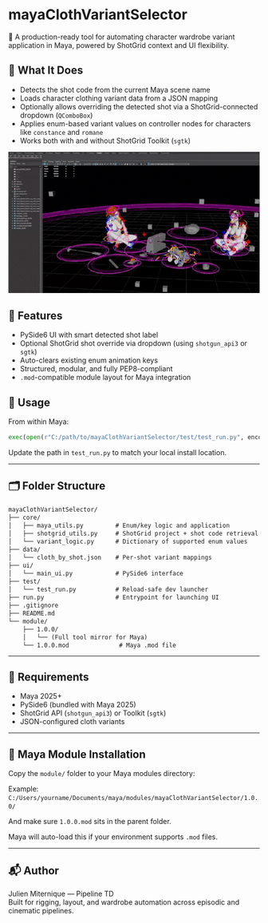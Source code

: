 # mayaClothVariantSelector

🎯 A production-ready tool for automating character wardrobe variant application in Maya, powered by ShotGrid context and UI flexibility.

## 🔧 What It Does

- Detects the shot code from the current Maya scene name
- Loads character clothing variant data from a JSON mapping
- Optionally allows overriding the detected shot via a ShotGrid-connected dropdown (`QComboBox`)
- Applies enum-based variant values on controller nodes for characters like `constance` and `romane`
- Works both with and without ShotGrid Toolkit (`sgtk`)

![Tool Preview](utils/preview/demo_setVariant.gif)

## 🧰 Features

- PySide6 UI with smart detected shot label
- Optional ShotGrid shot override via dropdown (using `shotgun_api3` or `sgtk`)
- Auto-clears existing enum animation keys
- Structured, modular, and fully PEP8-compliant
- `.mod`-compatible module layout for Maya integration

## 🧪 Usage

From within Maya:

```python
exec(open(r"C:/path/to/mayaClothVariantSelector/test/test_run.py", encoding="utf-8").read())
```

Update the path in `test_run.py` to match your local install location.

---

## 🗂 Folder Structure

```
mayaClothVariantSelector/
├── core/
│   ├── maya_utils.py         # Enum/key logic and application
│   ├── shotgrid_utils.py     # ShotGrid project + shot code retrieval
│   └── variant_logic.py      # Dictionary of supported enum values
├── data/
│   └── cloth_by_shot.json    # Per-shot variant mappings
├── ui/
│   └── main_ui.py            # PySide6 interface
├── test/
│   └── test_run.py           # Reload-safe dev launcher
├── run.py                    # Entrypoint for launching UI
├── .gitignore
├── README.md
└── module/
    ├── 1.0.0/
    │   └── (Full tool mirror for Maya)
    └── 1.0.0.mod              # Maya .mod file
```

---

## 🧠 Requirements

- Maya 2025+
- PySide6 (bundled with Maya 2025)
- ShotGrid API (`shotgun_api3`) or Toolkit (`sgtk`)
- JSON-configured cloth variants

---

## 🧩 Maya Module Installation

Copy the `module/` folder to your Maya modules directory:

Example:  
`C:/Users/yourname/Documents/maya/modules/mayaClothVariantSelector/1.0.0/`

And make sure `1.0.0.mod` sits in the parent folder.

Maya will auto-load this if your environment supports `.mod` files.

---

## 📬 Author

Julien Miternique — Pipeline TD  
Built for rigging, layout, and wardrobe automation across episodic and cinematic pipelines.
